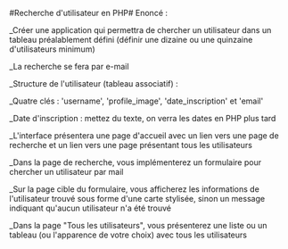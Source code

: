 #Recherche d'utilisateur en PHP#
Enoncé :

_Créer une application qui permettra de chercher un utilisateur dans un tableau préalablement défini (définir une dizaine ou une quinzaine d'utilisateurs minimum)

_La recherche se fera par e-mail

_Structure de l'utilisateur (tableau associatif) :

_Quatre clés : 'username', 'profile_image', 'date_inscription' et 'email'

_Date d'inscription : mettez du texte, on verra les dates en PHP plus tard

_L'interface présentera une page d'accueil avec un lien vers une page de recherche et un lien vers une page présentant tous les utilisateurs

_Dans la page de recherche, vous implémenterez un formulaire pour chercher un utilisateur par mail

_Sur la page cible du formulaire, vous afficherez les informations de l'utilisateur trouvé sous forme d'une carte stylisée, sinon un message indiquant qu'aucun utilisateur n'a été trouvé

_Dans la page "Tous les utilisateurs", vous présenterez une liste ou un tableau (ou l'apparence de votre choix) avec tous les utilisateurs
